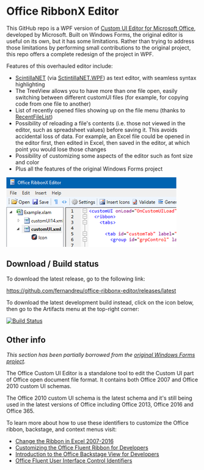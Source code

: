 
Office RibbonX Editor
===============

This GitHub repo is a WPF version of [Custom UI Editor for Microsoft Office](https://github.com/OfficeDev/office-custom-ui-editor),
developed by Microsoft. Built on Windows Forms, the original editor is useful on its own, but it has some limitations. Rather than
trying to address those limitations by performing small contributions to the original project, this repo offers a complete redesign
of the project in WPF.

Features of this overhauled editor include:
- [ScintillaNET](https://github.com/jacobslusser/ScintillaNET) (via [SctintillaNET.WPF](https://github.com/Stumpii/ScintillaNET.WPF/tree/master/ScintillaNET.WPF)) as text editor, with seamless syntax highlighting
- The TreeView allows you to have more than one file open, easily switching between different customUI files (for example,
for copying code from one file to another)
- List of recently opened files showing up on the file menu (thanks to 
[RecentFileList](https://www.codeproject.com/Articles/23731/RecentFileList-a-WPF-MRU))
- Possibility of reloading a file's contents (i.e. those not viewed in the editor, such as spreadsheet values) before
saving it. This avoids accidental loss of data. For example, an Excel file could be opened in the editor first, then
edited in Excel, then saved in the editor, at which point you would lose those changes
- Possibility of customizing some aspects of the editor such as font size and color
- Plus all the features of the original Windows Forms project

![Screenshot](Screenshot.png)


Download / Build status
-------------------------------

To download the latest release, go to the following link:

https://github.com/fernandreu/office-ribbonx-editor/releases/latest

To download the latest development build instead, click on the icon below, then go to the Artifacts menu at the top-right corner:

[![Build Status](https://dev.azure.com/fernandreu-public/OfficeRibbonXEditor/_apis/build/status/BuildAndTest?branchName=master)](https://dev.azure.com/fernandreu-public/OfficeRibbonXEditor/_build/latest?definitionId=1&branchName=master)


Other info
---------------------------

*This section has been partially borrowed from the [original Windows Forms project](https://github.com/OfficeDev/office-custom-ui-editor).*

The Office Custom UI Editor is a standalone tool to edit the Custom UI part of Office open document file format. 
It contains both Office 2007 and Office 2010 custom UI schemas.

The Office 2010 custom UI schema is the latest schema and it's still being used in the latest versions of Office including
Office 2013, Office 2016 and Office 365.

To learn more about how to use these identifiers to customize the Office ribbon, backstage, and context menus visit:
 - [Change the Ribbon in Excel 2007-2016](https://www.rondebruin.nl/win/s2/win001.htm)
 - [Customizing the Office Fluent Ribbon for Developers](https://msdn.microsoft.com/en-us/library/aa338202(v=office.14).aspx)
 - [Introduction to the Office Backstage View for Developers](https://msdn.microsoft.com/en-us/library/ee691833(office.14).aspx)
 - [Office Fluent User Interface Control Identifiers](https://github.com/OfficeDev/office-fluent-ui-command-identifiers)
